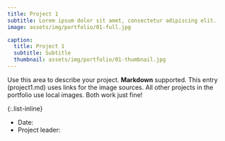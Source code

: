 ```yaml
---
title: Project 1
subtitle: Lorem ipsum dolor sit amet, consectetur adipiscing elit.
image: assets/img/portfolio/01-full.jpg

caption:
  title: Project 1
  subtitle: Subtitle
  thumbnail: assets/img/portfolio/01-thumbnail.jpg
---
```

Use this area to describe your project. **Markdown** supported. This entry (project1.md) uses links for the image sources. All other projects in the portfolio use local images. Both work just fine!

{:.list-inline}
- Date:
- Project leader:
